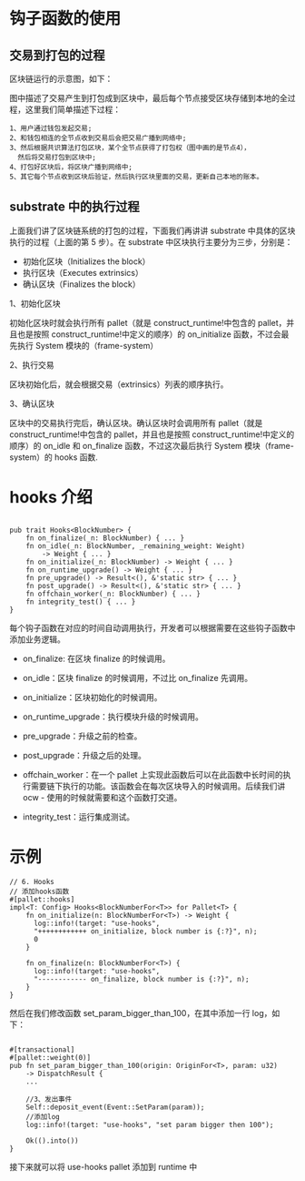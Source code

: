 # 钩子函数的使用

## 交易到打包的过程

区块链运行的示意图，如下：

图中描述了交易产生到打包成到区块中，最后每个节点接受区块存储到本地的全过程，这里我们简单描述下过程：

```
1、用户通过钱包发起交易;
2、和钱包相连的全节点收到交易后会把交易广播到网络中;
3、然后根据共识算法打包区块，某个全节点获得了打包权（图中画的是节点4），
  然后将交易打包到区块中;
4、打包好区块后，将区块广播到网络中;
5、其它每个节点收到区块后验证，然后执行区块里面的交易，更新自己本地的账本。
```

## substrate 中的执行过程

上面我们讲了区块链系统的打包的过程，下面我们再讲讲 substrate 中具体的区块执行的过程（上面的第 5 步）。在 substrate 中区块执行主要分为三步，分别是：

- 初始化区块（Initializes the block）
- 执行区块（Executes extrinsics）
- 确认区块（Finalizes the block）

1、初始化区块

初始化区块时就会执行所有 pallet（就是 construct_runtime!中包含的 pallet，并且也是按照 construct_runtime!中定义的顺序）的 on_initialize 函数，不过会最先执行 System 模块的（frame-system）

2、执行交易

区块初始化后，就会根据交易（extrinsics）列表的顺序执行。

3、确认区块

区块中的交易执行完后，确认区块。确认区块时会调用所有 pallet（就是 construct_runtime!中包含的 pallet，并且也是按照 construct_runtime!中定义的顺序）的 on_idle 和 on_finalize 函数，不过这次最后执行 System 模块（frame-system）的 hooks 函数.

# hooks 介绍

```

pub trait Hooks<BlockNumber> {
    fn on_finalize(_n: BlockNumber) { ... }
    fn on_idle(_n: BlockNumber, _remaining_weight: Weight)
        -> Weight { ... }
    fn on_initialize(_n: BlockNumber) -> Weight { ... }
    fn on_runtime_upgrade() -> Weight { ... }
    fn pre_upgrade() -> Result<(), &'static str> { ... }
    fn post_upgrade() -> Result<(), &'static str> { ... }
    fn offchain_worker(_n: BlockNumber) { ... }
    fn integrity_test() { ... }
}
```

每个钩子函数在对应的时间自动调用执行，开发者可以根据需要在这些钩子函数中添加业务逻辑。

- on_finalize: 在区块 finalize 的时候调用。

- on_idle：区块 finalize 的时候调用，不过比 on_finalize 先调用。

- on_initialize：区块初始化的时候调用。

- on_runtime_upgrade：执行模块升级的时候调用。

- pre_upgrade：升级之前的检查。

- post_upgrade：升级之后的处理。

- offchain_worker：在一个 pallet 上实现此函数后可以在此函数中长时间的执行需要链下执行的功能。该函数会在每次区块导入的时候调用。后续我们讲 ocw - 使用的时候就需要和这个函数打交道。

- integrity_test：运行集成测试。

# 示例

```
// 6. Hooks
// 添加hooks函数
#[pallet::hooks]
impl<T: Config> Hooks<BlockNumberFor<T>> for Pallet<T> {
    fn on_initialize(n: BlockNumberFor<T>) -> Weight {
      log::info!(target: "use-hooks",
      "++++++++++++ on_initialize, block number is {:?}", n);
      0
    }

    fn on_finalize(n: BlockNumberFor<T>) {
      log::info!(target: "use-hooks",
      "------------ on_finalize, block number is {:?}", n);
    }
}
```

然后在我们修改函数 set_param_bigger_than_100，在其中添加一行 log，如下：

```

#[transactional]
#[pallet::weight(0)]
pub fn set_param_bigger_than_100(origin: OriginFor<T>, param: u32)
    -> DispatchResult {
    ...

    //3、发出事件
    Self::deposit_event(Event::SetParam(param));
    //添加log
    log::info!(target: "use-hooks", "set param bigger then 100");

    Ok(().into())
}
```

接下来就可以将 use-hooks pallet 添加到 runtime 中
